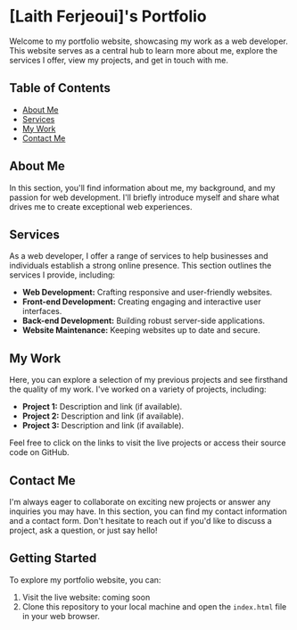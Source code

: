 # [Laith Ferjeoui]'s Portfolio

Welcome to my portfolio website, showcasing my work as a web developer. This website serves as a central hub to learn more about me, explore the services I offer, view my projects, and get in touch with me.

## Table of Contents

- [About Me](#about-me)
- [Services](#services)
- [My Work](#my-work)
- [Contact Me](#contact-me)

## About Me

In this section, you'll find information about me, my background, and my passion for web development. I'll briefly introduce myself and share what drives me to create exceptional web experiences.

## Services

As a web developer, I offer a range of services to help businesses and individuals establish a strong online presence. This section outlines the services I provide, including:

- **Web Development:** Crafting responsive and user-friendly websites.
- **Front-end Development:** Creating engaging and interactive user interfaces.
- **Back-end Development:** Building robust server-side applications.
- **Website Maintenance:** Keeping websites up to date and secure.

## My Work

Here, you can explore a selection of my previous projects and see firsthand the quality of my work. I've worked on a variety of projects, including:

- **Project 1:** Description and link (if available).
- **Project 2:** Description and link (if available).
- **Project 3:** Description and link (if available).

Feel free to click on the links to visit the live projects or access their source code on GitHub.

## Contact Me

I'm always eager to collaborate on exciting new projects or answer any inquiries you may have. In this section, you can find my contact information and a contact form. Don't hesitate to reach out if you'd like to discuss a project, ask a question, or just say hello!

## Getting Started

To explore my portfolio website, you can:

1. Visit the live website: coming soon
2. Clone this repository to your local machine and open the `index.html` file in your web browser.



